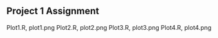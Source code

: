 ## Project 1 Assignment
Plot1.R, plot1.png
Plot2.R, plot2.png
Plot3.R, plot3.png
Plot4.R, plot4.png
